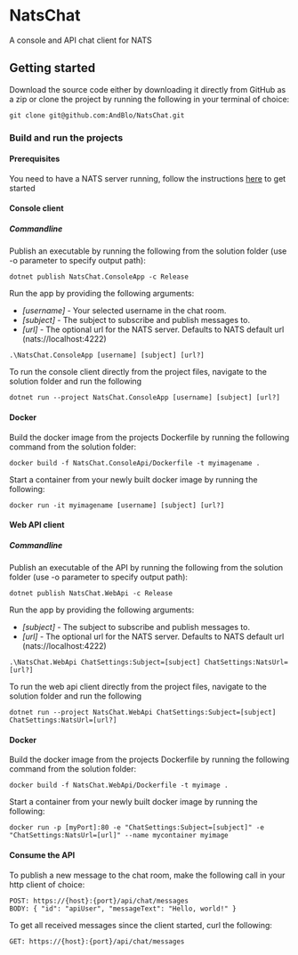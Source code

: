 # NatsChat

A console and API chat client for NATS

## Getting started

Download the source code either by downloading it directly from GitHub as a zip or clone the project by running the following in your terminal of choice:
```text
git clone git@github.com:AndBlo/NatsChat.git
```

### Build and run the projects

#### Prerequisites
You need to have a NATS server running, follow the instructions [here](https://docs.nats.io/nats-server/installation) to get started

#### Console client
##### Commandline
Publish an executable by running the following from the solution folder (use -o parameter to specify output path):
```text
dotnet publish NatsChat.ConsoleApp -c Release
```

Run the app by providing the following arguments:
- *[username]* - Your selected username in the chat room.
- *[subject]* - The subject to subscribe and publish messages to.
- *[url]* - The optional url for the NATS server. Defaults to NATS default url (nats://localhost:4222)

```text
.\NatsChat.ConsoleApp [username] [subject] [url?]
```

To run the console client directly from the project files, navigate to the solution folder and run the following
```text
dotnet run --project NatsChat.ConsoleApp [username] [subject] [url?]
```

#### Docker
Build the docker image from the projects Dockerfile by running the following command from the solution folder:
```text
docker build -f NatsChat.ConsoleApi/Dockerfile -t myimagename .
```

Start a container from your newly built docker image by running the following:
```text
docker run -it myimagename [username] [subject] [url?]
```

#### Web API client
##### Commandline
Publish an executable of the API by running the following from the solution folder (use -o parameter to specify output path):
```text
dotnet publish NatsChat.WebApi -c Release
```

Run the app by providing the following arguments:
- *[subject]* - The subject to subscribe and publish messages to.
- *[url]* - The optional url for the NATS server. Defaults to NATS default url (nats://localhost:4222)

```text
.\NatsChat.WebApi ChatSettings:Subject=[subject] ChatSettings:NatsUrl=[url?]
```

To run the web api client directly from the project files, navigate to the solution folder and run the following
```text
dotnet run --project NatsChat.WebApi ChatSettings:Subject=[subject] ChatSettings:NatsUrl=[url?]
```

#### Docker
Build the docker image from the projects Dockerfile by running the following command from the solution folder:
```text
docker build -f NatsChat.WebApi/Dockerfile -t myimage .
```

Start a container from your newly built docker image by running the following:
```text
docker run -p [myPort]:80 -e "ChatSettings:Subject=[subject]" -e "ChatSettings:NatsUrl=[url]" --name mycontainer myimage
```

#### Consume the API
To publish a new message to the chat room, make the following call in your http client of choice:
```text
POST: https://{host}:{port}/api/chat/messages
BODY: { "id": "apiUser", "messageText": "Hello, world!" }
```
To get all received messages since the client started, curl the following:
```text
GET: https://{host}:{port}/api/chat/messages
```